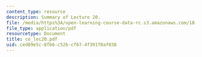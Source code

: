 ```yaml
---
content_type: resource
description: Summary of Lecture 20.
file: /media/https%3A/open-learning-course-data-rc.s3.amazonaws.com/18-997-topics-in-combinatorial-optimization-spring-2004/ced89e5c8fb6c52bcf674f391f0af038_co_lec20.pdf
file_type: application/pdf
resourcetype: Document
title: co_lec20.pdf
uid: ced89e5c-8fb6-c52b-cf67-4f391f0af038
---
```

